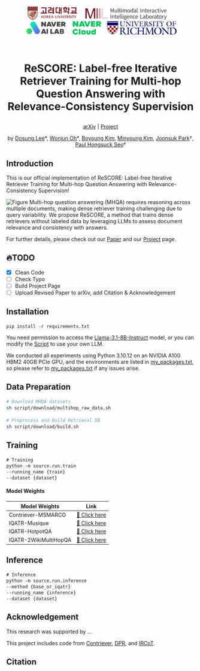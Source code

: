 <br><br>

<p align="center">
  <img src="assets/logos/korea_university.png" alt="Korea University" height="36">&nbsp;&nbsp;&nbsp;
  <img src="assets/logos/MIIL_full_logo.svg" alt="MIIL" height="36">&nbsp;&nbsp;&nbsp;
  <img src="assets/logos/naver_ai_lab.png" alt="Naver AI Lab" height="36">&nbsp;&nbsp;&nbsp;
  <img src="assets/logos/naver_cloud.png" alt="Naver Cloud" height="36">&nbsp;&nbsp;&nbsp;
  <img src="assets/logos/richmond_university.svg" alt="Richmond University" height="36">
</p>

<br>

# <p align="center">ReSCORE: Label-free Iterative Retriever Training for Multi-hop Question Answering with Relevance-Consistency Supervision</p>

<p align="center">
  <a href="https://arxiv.org/abs/">arXiv</a> | <a href="https://leeds1219.github.io/ReSCORE/">Project</a>
</p>

<p align="center">
  by <a href="https://leeds1219.github.io/">Dosung Lee</a>*,
  <a href="https://github.com/owj0421">Wonjun Oh</a>*,
  <a href="bykimby.github.io">Boyoung Kim</a>,
  <a href="https://github.com/EuroMinyoung186">Minyoung Kim</a>,
  <a href="http://www.mathcs.richmond.edu/~jpark/">Joonsuk Park</a>†,
  <a href="https://miil.korea.ac.kr/">Paul Hongsuck Seo</a>†
</p>

## Introduction

This is our official implementation of ReSCORE: Label-free Iterative Retriever Training for Multi-hop Question Answering with Relevance-Consistency Supervision! 

![Figure](assets/figure.png)
Multi-hop question answering (MHQA) requires reasoning across multiple documents, making dense retriever training challenging due to query variability. We propose ReSCORE, a method that trains dense retrievers without labeled data by leveraging LLMs to assess document relevance and consistency with answers.

For further details, please check out our [Paper](https://arxiv.org/abs/) and our [Project](https://leeds1219.github.io/ReSCORE/) page.

## :fire:TODO
- [x] Clean Code
- [ ] Check Typo
- [ ] Build Project Page
- [ ] Upload Revised Paper to arXiv, add Citation & Acknowledgement

## Installation
```
pip install -r requirements.txt
```

You need permission to access the [Llama-3.1-8B-Instruct](https://huggingface.co/meta-llama/Llama-3.1-8B-Instruct) model, or you can modify the [Script](/source/module/generate/llama.py) to use your own LLM.

We conducted all experiments using Python 3.10.12 on an NVIDIA A100 HBM2 40GB PCIe GPU, and the environments are listed in [my_packages.txt](./my_packages.txt), so please refer to [my_packages.txt](./my_packages.txt) if any issues arise.

## Data Preparation
```bash
# Download MHQA datasets
sh script/download/multihop_raw_data.sh

# Preprocess and build Retrieval DB
sh script/download/build.sh
```

## Training
```
# Training
python -m source.run.train
--running_name {train}
--dataset {dataset}
```

<!--<img src="assets/loss.png" width="50%" />
We selected the checkpoints corresponding to the lowest validation loss within a single epoch.-->

#### Model Weights
| Model Weights | Link |
|--------------|------|
| Contriever-MSMARCO | [🔗 Click here](https://huggingface.co/facebook/contriever-msmarco) |
| IQATR-Musique | [🔗 Click here](https://huggingface.co/Lee1219/iqatr-musique) |
| IQATR-HotpotQA | [🔗 Click here](https://huggingface.co/Lee1219/iqatr-hotpotqa) |
| IQATR-2WikiMultiHopQA | [🔗 Click here](https://huggingface.co/Lee1219/iqatr-2wikimhqa) |

## Inference
```
# Inference
python -m source.run.inference
--method {base_or_iqatr}
--running_name {inference}
--dataset {dataset}
```

## Acknowledgement
This research was supported by ...

This project includes code from [Contriever](https://github.com/facebookresearch/contriever), [DPR](https://github.com/facebookresearch/DPR), and [IRCoT](https://github.com/StonyBrookNLP/ircot).

## Citation
```BibTeX

```
